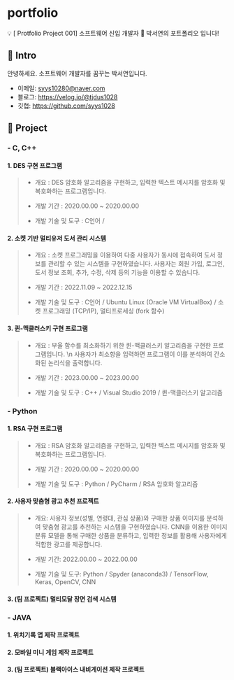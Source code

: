 # portfolio
💡 [ Protfolio Project 001] 소프트웨어 신입 개발자 🌱 박서연의 포트폴리오 입니다!


## 📌 Intro
안녕하세요. 소프트웨어 개발자를 꿈꾸는 박서연입니다.
- 이메일: syys10280@naver.com
- 블로그: https://velog.io/@tjdus1028
- 깃헙: https://github.com/syys1028

## 📌 Project
###  - C, C++ 
#### 1. DES 구현 프로그램
>* 개요 : DES 암호화 알고리즘을 구현하고, 입력한 텍스트 메시지를 암호화 및 복호화하는 프로그램입니다.
>
>* 개발 기간 : 2020.00.00 ~ 2020.00.00
>
>* 개발 기술 및 도구 : C언어 / 


#### 2. 소켓 기반 멀티유저 도서 관리 시스템
>* 개요 : 소켓 프로그래밍을 이용하여 다중 사용자가 동시에 접속하여 도서 정보를 관리할 수 있는 시스템을 구현하였습니다. 사용자는 회원 가입, 로그인, 도서 정보 조회, 추가, 수정, 삭제 등의 기능을 이용할 수 있습니다.
>
>* 개발 기간 : 2022.11.09 ~ 2022.12.15
>
>* 개발 기술 및 도구 : C언어 / Ubuntu Linux (Oracle VM VirtualBox) / 소켓 프로그래밍 (TCP/IP), 멀티프로세싱 (fork 함수)


#### 3. 퀸-맥클러스키 구현 프로그램
>* 개요 : 부울 함수를 최소화하기 위한 퀸-맥클러스키 알고리즘을 구현한 프로그램입니다. \n 사용자가 최소항을 입력하면 프로그램이 이를 분석하여 간소화된 논리식을 출력합니다.
>
>* 개발 기간 : 2023.00.00 ~ 2023.00.00
>
>* 개발 기술 및 도구 : C++ / Visual Studio 2019 / 퀸-맥클러스키 알고리즘


###  - Python
#### 1. RSA 구현 프로그램
>* 개요 : RSA 암호화 알고리즘을 구현하고, 입력한 텍스트 메시지를 암호화 및 복호화하는 프로그램입니다.
>
>* 개발 기간 : 2020.00.00 ~ 2020.00.00
>
>* 개발 기술 및 도구 : Python / PyCharm / RSA 암호화 알고리즘
   
#### 2. 사용자 맞춤형 광고 추천 프로젝트
>* 개요: 사용자 정보(성별, 연령대, 관심 상품)와 구매한 상품 이미지를 분석하여 맞춤형 광고를 추천하는 시스템을 구현하였습니다. CNN을 이용한 이미지 분류 모델을 통해 구매한 상품을 분류하고, 입력한 정보를 활용해 사용자에게 적합한 광고를 제공합니다.
>
>* 개발 기간: 2022.00.00 ~ 2022.00.00
>
>* 개발 기술 및 도구: Python / Spyder (anaconda3) / TensorFlow, Keras, OpenCV, CNN

#### 3. (팀 프로젝트) 멀티모달 장면 검색 시스템 




###  - JAVA 
#### 1. 위치기록 앱 제작 프로젝트

#### 2. 모바일 미니 게임 제작 프로젝트

#### 3. (팀 프로젝트) 블랙아이스 내비게이션 제작 프로젝트
